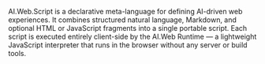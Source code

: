AI.Web.Script is a declarative meta-language for defining AI-driven web experiences.
It combines structured natural language, Markdown, and optional HTML or JavaScript fragments into a single portable script.
Each script is executed entirely client-side by the AI.Web Runtime — a lightweight JavaScript interpreter that runs in the browser without any server or build tools.